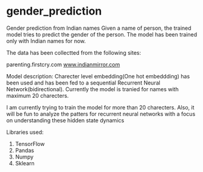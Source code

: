 # gender_prediction
Gender prediction from Indian names
Given a name of person, the trained model tries to predict the gender of the person. The model has been trained only with Indian names for now.


The data has been collectted from the following sites: 

parenting.firstcry.com
www.indianmirror.com

Model description:
Charecter level embedding(One hot embeddding) has been used and has been fed to a sequential Recurrent Neural Network(bidirectional).
Currently the model is tranied for names with maximum 20 charecters.

I am currently trying to train the model for more than 20 charecters. Also, it will be fun to analyze the patters for recurrent neural networks with a focus on understanding these hidden state dynamics



Libraries used:
1. TensorFlow
2. Pandas
3. Numpy
4. Sklearn
